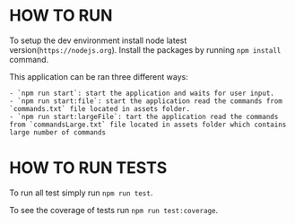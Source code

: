 # HOW TO RUN 

To setup the dev environment install node latest version(`https://nodejs.org`).
Install the packages by running `npm install` command.

This application can be ran three different ways:   

    - `npm run start`: start the application and waits for user input.
    - `npm run start:file`: start the application read the commands from `commands.txt` file located in assets folder.
    - `npm run start:largeFile`: tart the application read the commands from `commandsLarge.txt` file located in assets folder which contains large number of commands

# HOW TO RUN TESTS

To run all test simply run `npm run test`.

To see the coverage of tests run `npm run test:coverage`.

